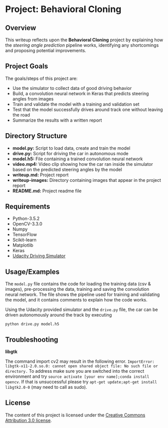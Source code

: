 # Project: Behavioral Cloning
## Overview   
   
This writeup reflects upon the **Behavioral Cloning** project by explaining how the *steering angle prediction* pipeline works, identifying any shortcomings and proposing potential improvements. 


## Project Goals

The goals/steps of this project are:
* Use the simulator to collect data of good driving behavior
* Build, a convolution neural network in Keras that predicts steering angles from images
* Train and validate the model with a training and validation set
* Test that the model successfully drives around track one without leaving the road
* Summarize the results with a written report


## Directory Structure
* **model.py:** Script to load data, create and train the model
* **drive.py:** Script for driving the car in autonomous mode
* **model.h5:** File containing a trained convolution neural network
* **video.mp4:** Video clip showing how the car ran inside the simulator based on the predicted steering angles by the model
* **writeup.md:** Project report
* **writeup-images:** Directory containing images that appear in the project report
* **README.md:** Project readme file

## Requirements
* Python-3.5.2
* OpenCV-3.3.0
* Numpy
* TensorFlow
* Scikit-learn
* Matplotlib
* Keras
* [Udacity Driving Simulator](https://d17h27t6h515a5.cloudfront.net/topher/2017/February/58ae4419_windows-sim/windows-sim.zip)

## Usage/Examples
The `model.py` file contains the code for loading the training data (csv & images), pre-processing the data, training and saving the convolution neural network. The file shows the pipeline used for training and validating the model, and it contains comments to explain how the code works.

Using the Udacity provided simulator and the `drive.py` file, the car can be driven autonomously around the track by executing 
```
python drive.py model.h5
```

## Troubleshooting

**libgtk**

The command import cv2 may result in the following error. `ImportError: libgtk-x11-2.0.so.0: cannot open shared object file: No such file or directory.` To address make sure you are switched into the correct environment and try `source activate [your env name];conda install opencv`. If that is unsuccessful please try `apt-get update;apt-get install libgtk2.0-0` (may need to call as sudo).

## License
The content of this project is licensed under the [Creative Commons Attribution 3.0 license](https://creativecommons.org/licenses/by/3.0/us/deed.en_US).